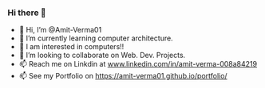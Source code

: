 ### Hi there 👋

- 👋 Hi, I’m @Amit-Verma01
- 🌱 I’m currently learning computer architecture.
- 👀 I am interested in computers!!
- 👯 I’m looking to collaborate on Web. Dev. Projects.
- 📫 Reach me on Linkdin at www.linkedin.com/in/amit-verma-008a84219
- 📫 See my Portfolio on https://amit-verma01.github.io/portfolio/
  



